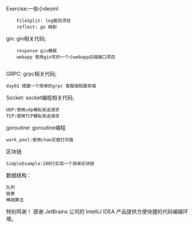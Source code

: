 Exercise:一些小deoml  
```
    FileSplit: log裁剪项目
    reflect: go 映射  
```

gin: gin相关代码;
```
    response gin模板
    webapp 使用gin写的一个小webapp后端接口项目
    
```
GRPC: grpc相关代码; 
```
day01 搭建一个简单的grpc 客服端和服务端
```

Socket: socket编程相关代码;  
```
UDP:使用udp模拟发送请求  
TCP:使用TCP模拟发送请求
```
goroutine: goroutine编程
```
work_pool:使用chan交替打印值
```
区块链
```
SimpleExample:200行实现一个简单区块链
```

数据结构：

```
队列
链表
稀疏算法
```

特别鸣谢！
感谢 JetBrains 公司的 IntelliJ IDEA 产品提供方便快捷的代码编辑环境。
